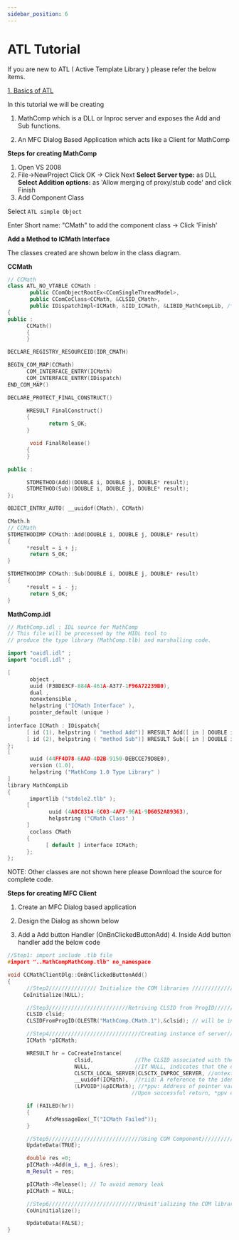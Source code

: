 ```yaml
---
sidebar_position: 6
---
```


# ATL Tutorial

If you are new to ATL ( Active Template Library ) please refer the below items.

[1. Basics of ATL](/blog/2012/07/08/basics-of-atl)

In this tutorial we will be creating

1. MathComp which is a DLL or Inproc server and exposes the Add and Sub functions.

2. An MFC Dialog Based Application which acts like a Client for MathComp

**Steps for creating MathComp**

1. Open VS 2008
2. File->NewProject Click OK -> Click Next **Select Server type:** as DLL **Select Addition options:** as 'Allow merging of proxy/stub code' and click Finish
3. Add Component Class

Select `ATL simple Object`

Enter Short name: "CMath" to add the component class -> Click 'Finish'

**Add a Method to ICMath Interface**

The classes created are shown below in the class diagram.

**CCMath**

```cpp
// CCMath
class ATL_NO_VTABLE CCMath :
       public CComObjectRootEx<CComSingleThreadModel>,
       public CComCoClass<CCMath, &CLSID_CMath>,
       public IDispatchImpl<ICMath, &IID_ICMath, &LIBID_MathCompLib, /*wMajor =*/ 1, /*wMinor =*/ 0>
{
public :
      CCMath()
      {
      }

DECLARE_REGISTRY_RESOURCEID(IDR_CMATH)

BEGIN_COM_MAP(CCMath)
      COM_INTERFACE_ENTRY(ICMath)
      COM_INTERFACE_ENTRY(IDispatch)
END_COM_MAP()

DECLARE_PROTECT_FINAL_CONSTRUCT()

      HRESULT FinalConstruct()
      {
             return S_OK;
      }

       void FinalRelease()
      {
      }

public :

      STDMETHOD(Add)(DOUBLE i, DOUBLE j, DOUBLE* result);
      STDMETHOD(Sub)(DOUBLE i, DOUBLE j, DOUBLE* result);
};

OBJECT_ENTRY_AUTO( __uuidof(CMath), CCMath)

CMath.h
// CCMath
STDMETHODIMP CCMath::Add(DOUBLE i, DOUBLE j, DOUBLE* result)
{
      *result = i + j;
       return S_OK;
}

STDMETHODIMP CCMath::Sub(DOUBLE i, DOUBLE j, DOUBLE* result)
{
      *result = i - j;
       return S_OK;
}
```

**MathComp.idl**

```cpp
// MathComp.idl : IDL source for MathComp
// This file will be processed by the MIDL tool to
// produce the type library (MathComp.tlb) and marshalling code.

import "oaidl.idl" ;
import "ocidl.idl" ;

[
       object ,
       uuid (F3BDE3CF-884A-461A-A377-1F96A72239B0),
       dual ,
       nonextensible ,
       helpstring ("ICMath Interface" ),
       pointer_default (unique )
]
interface ICMath : IDispatch{
      [ id (1), helpstring ( "method Add")] HRESULT Add([ in ] DOUBLE i, [in ] DOUBLE j, [out ] DOUBLE* result);
      [ id (2), helpstring ( "method Sub")] HRESULT Sub([ in ] DOUBLE i, [in ] DOUBLE j, [out ] DOUBLE* result);
};
[
       uuid (44FF4D78-6AAD-4D2B-9150-DEBCCE79D8E0),
       version (1.0),
       helpstring ("MathComp 1.0 Type Library" )
]
library MathCompLib
{
       importlib ("stdole2.tlb" );
      [
             uuid (4A8C8314-6C03-4AF7-96A1-9D6052A89363),
             helpstring ("CMath Class" )
      ]
       coclass CMath
      {
            [ default ] interface ICMath;
      };
};
```

NOTE: Other classes are not shown here please Download the source for complete code.

**Steps for creating MFC Client**

1. Create an MFC Dialog based application

2. Design the Dialog as shown below

3. Add a Add button Handler (OnBnClickedButtonAdd) 4. Inside Add button handler add the below code

```cpp
//Step1: import include .tlb file
#import "..MathCompMathComp.tlb" no_namespace

void CCMathClientDlg::OnBnClickedButtonAdd()
{
      //Step2/////////////// Initialize the COM libraries ///////////////////////////////
     CoInitialize(NULL);

      //Step3/////////////////////////Retriving CLSID from ProgID///////////////////////
      CLSID clsid;
      CLSIDFromProgID(OLESTR("MathComp.CMath.1"),&clsid); // will be in CMath.rgs file

      //Step4/////////////////////////////Creating instance of server///////////////////
      ICMath *pICMath;

      HRESULT hr = CoCreateInstance(
                     clsid,             //The CLSID associated with the data and code that will be used to create the object.
                     NULL,              //If NULL, indicates that the object is not being created as part of an aggregate
                     CLSCTX_LOCAL_SERVER|CLSCTX_INPROC_SERVER, //ontext in which the code that manages the newly created object will run
                     __uuidof(ICMath),  //riid: A reference to the identifier of the interface to be used to communicate with the object.
                     (LPVOID*)&pICMath); //*ppv: Address of pointer variable that receives the interface pointer requested in riid.
                                       //Upon successful return, *ppv contains the requested interface pointer. Upon failure, *ppv contains NULL.

      if (FAILED(hr))
      {
            AfxMessageBox(_T("ICMath Failed"));
      }

      //Step5/////////////////////////////Using COM Component//////////////////////////
      UpdateData(TRUE);

      double res =0;
      pICMath->Add(m_i, m_j, &res);
      m_Result = res;

      pICMath->Release(); // To avoid memory leak
      pICMath = NULL;

      //Step6////////////////////////////Uninit'ializing the COM libraries//////////////
      CoUninitialize();

      UpdateData(FALSE);
}
```
